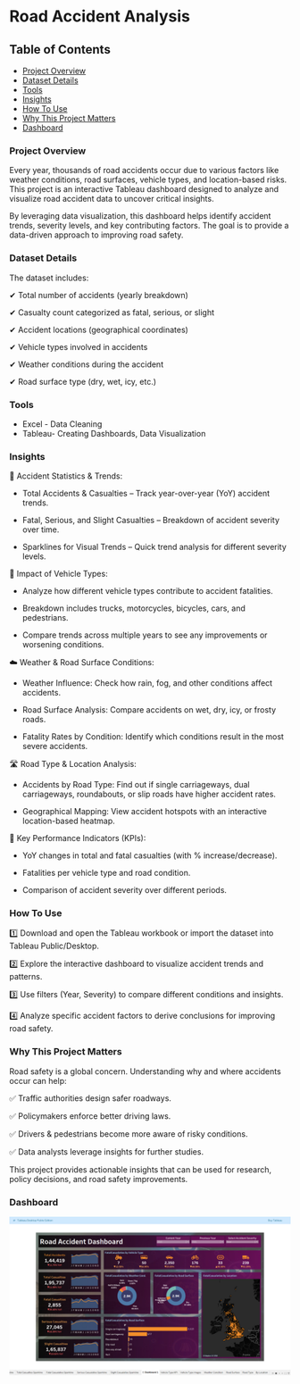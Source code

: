 # Road Accident Analysis

## Table of Contents
- [Project Overview](#project-overview)
- [Dataset Details](#dataset-details)
- [Tools](#tools)
- [Insights](#insights)
- [How To Use](#how-to-use)
- [Why This Project Matters](#why-this-project-matters)
- [Dashboard](#dashboard)




### Project Overview

Every year, thousands of road accidents occur due to various factors like weather conditions, road surfaces, vehicle types, and location-based risks. This project is an interactive Tableau dashboard designed to analyze and visualize road accident data to uncover critical insights.

By leveraging data visualization, this dashboard helps identify accident trends, severity levels, and key contributing factors. The goal is to provide a data-driven approach to improving road safety.


### Dataset Details

The dataset includes:

✔ Total number of accidents (yearly breakdown) 

✔ Casualty count categorized as fatal, serious, or slight

✔ Accident locations (geographical coordinates)

✔ Vehicle types involved in accidents

✔ Weather conditions during the accident

✔ Road surface type (dry, wet, icy, etc.)


### Tools 

- Excel - Data Cleaning
- Tableau- Creating Dashboards, Data Visualization


### Insights

🔹 Accident Statistics & Trends:

- Total Accidents & Casualties – Track year-over-year (YoY) accident trends.

- Fatal, Serious, and Slight Casualties – Breakdown of accident severity over time.

- Sparklines for Visual Trends – Quick trend analysis for different severity levels.


🚗 Impact of Vehicle Types:

- Analyze how different vehicle types contribute to accident fatalities.
  
- Breakdown includes trucks, motorcycles, bicycles, cars, and pedestrians.
  
- Compare trends across multiple years to see any improvements or worsening conditions.

  
☁️ Weather & Road Surface Conditions:

- Weather Influence: Check how rain, fog, and other conditions affect accidents.
  
- Road Surface Analysis: Compare accidents on wet, dry, icy, or frosty roads.
  
- Fatality Rates by Condition: Identify which conditions result in the most severe accidents.

  
🛣️ Road Type & Location Analysis:

- Accidents by Road Type: Find out if single carriageways, dual carriageways, roundabouts, or slip roads have higher accident rates.

- Geographical Mapping: View accident hotspots with an interactive location-based heatmap.


📌 Key Performance Indicators (KPIs):

- YoY changes in total and fatal casualties (with % increase/decrease).
  
- Fatalities per vehicle type and road condition.
  
- Comparison of accident severity over different periods.



### How To Use

1️⃣ Download and open the Tableau workbook or import the dataset into Tableau Public/Desktop.

2️⃣ Explore the interactive dashboard to visualize accident trends and patterns.

3️⃣ Use filters (Year, Severity) to compare different conditions and insights.

4️⃣ Analyze specific accident factors to derive conclusions for improving road safety.



### Why This Project Matters

Road safety is a global concern. Understanding why and where accidents occur can help:

✅ Traffic authorities design safer roadways.

✅ Policymakers enforce better driving laws.

✅ Drivers & pedestrians become more aware of risky conditions.

✅ Data analysts leverage insights for further studies.


This project provides actionable insights that can be used for research, policy decisions, and road safety improvements.



### Dashboard

![Screenshot](https://github.com/chavansanskruti40/Road_Accident_Analysis/blob/main/Screenshot.png)

